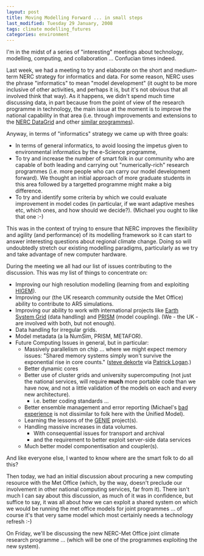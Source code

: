```yaml
---
layout: post
title: Moving Modelling Forward ... in small steps
last_modified: Tuesday 29 January, 2008
tags: climate modelling_futures
categories: environment
---
```

I'm in the midst of a series of "interesting" meetings about technology, modelling, computing, and collaboration ... Confucian times indeed.

Last week, we had a meeting to try and elaborate on the short and medium-term NERC strategy for informatics and data. For some reason, NERC uses the phrase "informatics" to mean "model development" (it ought to be more inclusive of other activities, and perhaps it is, but it's not obvious that all involved think that way). As it happens, we didn't spend much time discussing data, in part because from the point of view of the research programme in technology, the main issue at the moment is to improve the national capability in that area (i.e. through improvements and extensions to the [NERC DataGrid](http://ndg.nerc.ac.uk) and other [similar programmes](http://www.resc.rdg.ac.uk/)).

Anyway, in terms of "informatics" strategy we came up with three goals:
* In terms of general informatics, to avoid loosing the impetus given to environmental informatics by the e-Science programme,
* To try and increase the number of smart folk in our community who are capable of both leading and carrying out "numerically-rich" research programmes (i.e. more people who can carry our model development forward). We thought an initial approach of more graduate students in this area followed by a targetted programme might make a big difference.
* To try and identify some criteria by which we could evaluate improvement in model codes (in particular, if we want adaptive meshes etc, which ones, and how should we decide?). (Michael you ought to like that one :-)

This was in the context of trying to ensure that NERC improves the flexibility and agility (and performance) of its modelling framework so it can start to answer interesting questions about regional climate change. Doing so will undoubtedly stretch our existing modelling paradigms, particularly as we try and take advantage of new computer hardware.

During the meeting we all had our list of issues contributing to the discussion. This was my list of things to concentrate on:
* Improving our high resolution modelling (learning from and exploiting [HIGEM](http://www.higem.nerc.ac.uk/)).
* Improving our (the UK research community outside the Met Office) ability to contribute to AR5 simulations.
* Improving our ability to work with international projects like [Earth System Grid](http://www.earthsystemgrid.org/) (data handling) and [PRISM](http://www.prism.enes.org/) (model coupling). (We - the UK - are involved with both, but not enough).
* Data handling for irregular grids.
* Model metadata (a la NumSim, PRISM, METAFOR).
* Future Computing Issues in general, but in particular:
    * Massively parallelism on chip ... where we might expect memory issues: "Shared memory systems simply won't survive the exponential rise in core counts." ([steve dekorte](http://www.dekorte.com/blog/blog.cgi?do=item&amp;id=3188) via [Patrick Logan](http://patricklogan.blogspot.com/2008/01/and-now-for-something.html).)
    * Better dynamic cores
    * Better use of cluster grids and university supercomputing (not just the national services, will require **much** more portable code than we have now, and not a little validation of the models on each and every new architecture).
        * i.e. better coding standards ...
    * Better ensemble management and error reporting (Michael's [bad experience](http://pencilscience.blogspot.com/2008/01/life-in-trenches-iii.html) is not dissimilar to folk here with the Unified Model).
    * Learning the lessons of the [GENIE](http://www.genie.ac.uk/) project(s).
    * Handling massive increases in data volumes.
        * With consequential issues for transport and archival
        * and the requirement to better exploit server-side data services
    * Much better model componentisation and coupler(s).

And like everyone else, I wanted to know where are the smart folk to do all this?

Then today, we had an initial discussion about procuring a new computing resource with the Met Office (which, by the way, doesn't preclude our involvement in other national computing services, far from it). There isn't much I can say about this discussion, as much of it was in confidence, but suffice to say, it was all about how we can exploit a shared system on which we would be running the met office models for joint programmes ... of course it's that very same model which most certainly needs a technology refresh :-)

On Friday, we'll be discussing the new NERC-Met Office joint climate research programme ... (which will be one of the programmes exploiting the new system).

